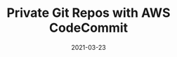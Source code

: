 ---
title: Private Git Repos with AWS CodeCommit
date: 2021-03-23
description: Presented on March 23, 2021 by Marek as a research and development project.
file: 'https://staticlab.america.gov/uploads/2021/07/22004748/AWS-CodeCommit-1.pptx'
tags: ['AWS', 'CodeCommit', 'Git']
type: 'pptx'
---
